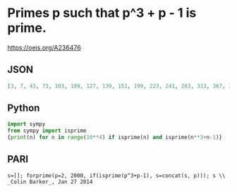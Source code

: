 # Primes p such that p^3 \+ p \- 1 is prime\.
https://oeis.org/A236476
## JSON
```JSON
[3, 7, 43, 73, 103, 109, 127, 139, 151, 199, 223, 241, 283, 313, 367, 379, 421, 541, 631, 661, 733, 739, 751, 769, 829, 991, 1117, 1129, 1201, 1231, 1249, 1297, 1303, 1429, 1471, 1663, 1669, 1693, 1699, 1741, 1789, 1867, 1933]
```
## Python
```Python
import sympy
from sympy import isprime
{print(n) for n in range(10**4) if isprime(n) and isprime(n**3+n-1)}
```
## PARI
```PARI
s=[]; forprime(p=2, 2000, if(isprime(p^3+p-1), s=concat(s, p))); s \\ _Colin Barker_, Jan 27 2014
```
